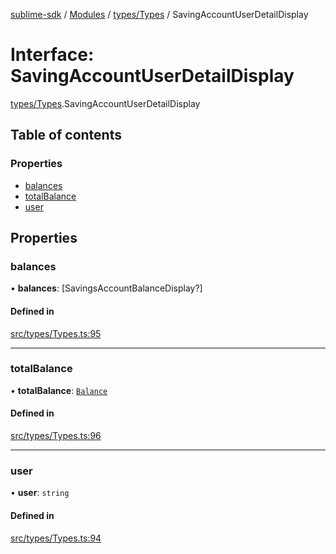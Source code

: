 [sublime-sdk](../README.md) / [Modules](../modules.md) / [types/Types](../modules/types_Types.md) / SavingAccountUserDetailDisplay

# Interface: SavingAccountUserDetailDisplay

[types/Types](../modules/types_Types.md).SavingAccountUserDetailDisplay

## Table of contents

### Properties

- [balances](types_Types.SavingAccountUserDetailDisplay.md#balances)
- [totalBalance](types_Types.SavingAccountUserDetailDisplay.md#totalbalance)
- [user](types_Types.SavingAccountUserDetailDisplay.md#user)

## Properties

### balances

• **balances**: [SavingsAccountBalanceDisplay?]

#### Defined in

[src/types/Types.ts:95](https://github.com/sublime-finance/sublime-sdk/blob/711fd4e/src/types/Types.ts#L95)

___

### totalBalance

• **totalBalance**: [`Balance`](types_Types.Balance.md)

#### Defined in

[src/types/Types.ts:96](https://github.com/sublime-finance/sublime-sdk/blob/711fd4e/src/types/Types.ts#L96)

___

### user

• **user**: `string`

#### Defined in

[src/types/Types.ts:94](https://github.com/sublime-finance/sublime-sdk/blob/711fd4e/src/types/Types.ts#L94)
